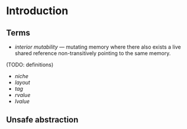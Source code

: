 # Introduction


## Terms

* *interior mutability* — mutating memory where there also exists a live shared reference non-transitively pointing to the same memory.

(TODO: definitions)

* *niche*
* *layout*
* *tag*
* *rvalue*
* *lvalue*

## Unsafe abstraction
